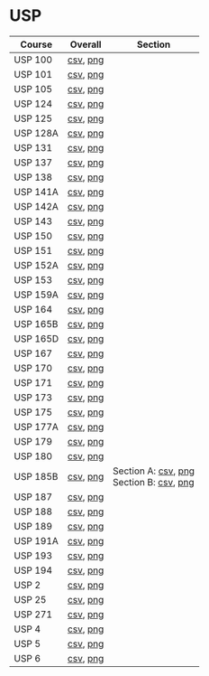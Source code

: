 # USP

| Course | Overall | Section |
| ------ | ------- | ------- |
| USP 100 | [csv](https://github.com/UCSD-Historical-Enrollment-Data/2024Winter/blob/main/overall/USP%20100.csv), [png](https://raw.githubusercontent.com/UCSD-Historical-Enrollment-Data/2024Winter/main/plot_overall/USP%20100.png) |  |
| USP 101 | [csv](https://github.com/UCSD-Historical-Enrollment-Data/2024Winter/blob/main/overall/USP%20101.csv), [png](https://raw.githubusercontent.com/UCSD-Historical-Enrollment-Data/2024Winter/main/plot_overall/USP%20101.png) |  |
| USP 105 | [csv](https://github.com/UCSD-Historical-Enrollment-Data/2024Winter/blob/main/overall/USP%20105.csv), [png](https://raw.githubusercontent.com/UCSD-Historical-Enrollment-Data/2024Winter/main/plot_overall/USP%20105.png) |  |
| USP 124 | [csv](https://github.com/UCSD-Historical-Enrollment-Data/2024Winter/blob/main/overall/USP%20124.csv), [png](https://raw.githubusercontent.com/UCSD-Historical-Enrollment-Data/2024Winter/main/plot_overall/USP%20124.png) |  |
| USP 125 | [csv](https://github.com/UCSD-Historical-Enrollment-Data/2024Winter/blob/main/overall/USP%20125.csv), [png](https://raw.githubusercontent.com/UCSD-Historical-Enrollment-Data/2024Winter/main/plot_overall/USP%20125.png) |  |
| USP 128A | [csv](https://github.com/UCSD-Historical-Enrollment-Data/2024Winter/blob/main/overall/USP%20128A.csv), [png](https://raw.githubusercontent.com/UCSD-Historical-Enrollment-Data/2024Winter/main/plot_overall/USP%20128A.png) |  |
| USP 131 | [csv](https://github.com/UCSD-Historical-Enrollment-Data/2024Winter/blob/main/overall/USP%20131.csv), [png](https://raw.githubusercontent.com/UCSD-Historical-Enrollment-Data/2024Winter/main/plot_overall/USP%20131.png) |  |
| USP 137 | [csv](https://github.com/UCSD-Historical-Enrollment-Data/2024Winter/blob/main/overall/USP%20137.csv), [png](https://raw.githubusercontent.com/UCSD-Historical-Enrollment-Data/2024Winter/main/plot_overall/USP%20137.png) |  |
| USP 138 | [csv](https://github.com/UCSD-Historical-Enrollment-Data/2024Winter/blob/main/overall/USP%20138.csv), [png](https://raw.githubusercontent.com/UCSD-Historical-Enrollment-Data/2024Winter/main/plot_overall/USP%20138.png) |  |
| USP 141A | [csv](https://github.com/UCSD-Historical-Enrollment-Data/2024Winter/blob/main/overall/USP%20141A.csv), [png](https://raw.githubusercontent.com/UCSD-Historical-Enrollment-Data/2024Winter/main/plot_overall/USP%20141A.png) |  |
| USP 142A | [csv](https://github.com/UCSD-Historical-Enrollment-Data/2024Winter/blob/main/overall/USP%20142A.csv), [png](https://raw.githubusercontent.com/UCSD-Historical-Enrollment-Data/2024Winter/main/plot_overall/USP%20142A.png) |  |
| USP 143 | [csv](https://github.com/UCSD-Historical-Enrollment-Data/2024Winter/blob/main/overall/USP%20143.csv), [png](https://raw.githubusercontent.com/UCSD-Historical-Enrollment-Data/2024Winter/main/plot_overall/USP%20143.png) |  |
| USP 150 | [csv](https://github.com/UCSD-Historical-Enrollment-Data/2024Winter/blob/main/overall/USP%20150.csv), [png](https://raw.githubusercontent.com/UCSD-Historical-Enrollment-Data/2024Winter/main/plot_overall/USP%20150.png) |  |
| USP 151 | [csv](https://github.com/UCSD-Historical-Enrollment-Data/2024Winter/blob/main/overall/USP%20151.csv), [png](https://raw.githubusercontent.com/UCSD-Historical-Enrollment-Data/2024Winter/main/plot_overall/USP%20151.png) |  |
| USP 152A | [csv](https://github.com/UCSD-Historical-Enrollment-Data/2024Winter/blob/main/overall/USP%20152A.csv), [png](https://raw.githubusercontent.com/UCSD-Historical-Enrollment-Data/2024Winter/main/plot_overall/USP%20152A.png) |  |
| USP 153 | [csv](https://github.com/UCSD-Historical-Enrollment-Data/2024Winter/blob/main/overall/USP%20153.csv), [png](https://raw.githubusercontent.com/UCSD-Historical-Enrollment-Data/2024Winter/main/plot_overall/USP%20153.png) |  |
| USP 159A | [csv](https://github.com/UCSD-Historical-Enrollment-Data/2024Winter/blob/main/overall/USP%20159A.csv), [png](https://raw.githubusercontent.com/UCSD-Historical-Enrollment-Data/2024Winter/main/plot_overall/USP%20159A.png) |  |
| USP 164 | [csv](https://github.com/UCSD-Historical-Enrollment-Data/2024Winter/blob/main/overall/USP%20164.csv), [png](https://raw.githubusercontent.com/UCSD-Historical-Enrollment-Data/2024Winter/main/plot_overall/USP%20164.png) |  |
| USP 165B | [csv](https://github.com/UCSD-Historical-Enrollment-Data/2024Winter/blob/main/overall/USP%20165B.csv), [png](https://raw.githubusercontent.com/UCSD-Historical-Enrollment-Data/2024Winter/main/plot_overall/USP%20165B.png) |  |
| USP 165D | [csv](https://github.com/UCSD-Historical-Enrollment-Data/2024Winter/blob/main/overall/USP%20165D.csv), [png](https://raw.githubusercontent.com/UCSD-Historical-Enrollment-Data/2024Winter/main/plot_overall/USP%20165D.png) |  |
| USP 167 | [csv](https://github.com/UCSD-Historical-Enrollment-Data/2024Winter/blob/main/overall/USP%20167.csv), [png](https://raw.githubusercontent.com/UCSD-Historical-Enrollment-Data/2024Winter/main/plot_overall/USP%20167.png) |  |
| USP 170 | [csv](https://github.com/UCSD-Historical-Enrollment-Data/2024Winter/blob/main/overall/USP%20170.csv), [png](https://raw.githubusercontent.com/UCSD-Historical-Enrollment-Data/2024Winter/main/plot_overall/USP%20170.png) |  |
| USP 171 | [csv](https://github.com/UCSD-Historical-Enrollment-Data/2024Winter/blob/main/overall/USP%20171.csv), [png](https://raw.githubusercontent.com/UCSD-Historical-Enrollment-Data/2024Winter/main/plot_overall/USP%20171.png) |  |
| USP 173 | [csv](https://github.com/UCSD-Historical-Enrollment-Data/2024Winter/blob/main/overall/USP%20173.csv), [png](https://raw.githubusercontent.com/UCSD-Historical-Enrollment-Data/2024Winter/main/plot_overall/USP%20173.png) |  |
| USP 175 | [csv](https://github.com/UCSD-Historical-Enrollment-Data/2024Winter/blob/main/overall/USP%20175.csv), [png](https://raw.githubusercontent.com/UCSD-Historical-Enrollment-Data/2024Winter/main/plot_overall/USP%20175.png) |  |
| USP 177A | [csv](https://github.com/UCSD-Historical-Enrollment-Data/2024Winter/blob/main/overall/USP%20177A.csv), [png](https://raw.githubusercontent.com/UCSD-Historical-Enrollment-Data/2024Winter/main/plot_overall/USP%20177A.png) |  |
| USP 179 | [csv](https://github.com/UCSD-Historical-Enrollment-Data/2024Winter/blob/main/overall/USP%20179.csv), [png](https://raw.githubusercontent.com/UCSD-Historical-Enrollment-Data/2024Winter/main/plot_overall/USP%20179.png) |  |
| USP 180 | [csv](https://github.com/UCSD-Historical-Enrollment-Data/2024Winter/blob/main/overall/USP%20180.csv), [png](https://raw.githubusercontent.com/UCSD-Historical-Enrollment-Data/2024Winter/main/plot_overall/USP%20180.png) |  |
| USP 185B | [csv](https://github.com/UCSD-Historical-Enrollment-Data/2024Winter/blob/main/overall/USP%20185B.csv), [png](https://raw.githubusercontent.com/UCSD-Historical-Enrollment-Data/2024Winter/main/plot_overall/USP%20185B.png) | Section A: [csv](https://github.com/UCSD-Historical-Enrollment-Data/2024Winter/blob/main/section/USP%20185B_A.csv), [png](https://raw.githubusercontent.com/UCSD-Historical-Enrollment-Data/2024Winter/main/plot_section/USP%20185B_A.png)<br>Section B: [csv](https://github.com/UCSD-Historical-Enrollment-Data/2024Winter/blob/main/section/USP%20185B_B.csv), [png](https://raw.githubusercontent.com/UCSD-Historical-Enrollment-Data/2024Winter/main/plot_section/USP%20185B_B.png) |
| USP 187 | [csv](https://github.com/UCSD-Historical-Enrollment-Data/2024Winter/blob/main/overall/USP%20187.csv), [png](https://raw.githubusercontent.com/UCSD-Historical-Enrollment-Data/2024Winter/main/plot_overall/USP%20187.png) |  |
| USP 188 | [csv](https://github.com/UCSD-Historical-Enrollment-Data/2024Winter/blob/main/overall/USP%20188.csv), [png](https://raw.githubusercontent.com/UCSD-Historical-Enrollment-Data/2024Winter/main/plot_overall/USP%20188.png) |  |
| USP 189 | [csv](https://github.com/UCSD-Historical-Enrollment-Data/2024Winter/blob/main/overall/USP%20189.csv), [png](https://raw.githubusercontent.com/UCSD-Historical-Enrollment-Data/2024Winter/main/plot_overall/USP%20189.png) |  |
| USP 191A | [csv](https://github.com/UCSD-Historical-Enrollment-Data/2024Winter/blob/main/overall/USP%20191A.csv), [png](https://raw.githubusercontent.com/UCSD-Historical-Enrollment-Data/2024Winter/main/plot_overall/USP%20191A.png) |  |
| USP 193 | [csv](https://github.com/UCSD-Historical-Enrollment-Data/2024Winter/blob/main/overall/USP%20193.csv), [png](https://raw.githubusercontent.com/UCSD-Historical-Enrollment-Data/2024Winter/main/plot_overall/USP%20193.png) |  |
| USP 194 | [csv](https://github.com/UCSD-Historical-Enrollment-Data/2024Winter/blob/main/overall/USP%20194.csv), [png](https://raw.githubusercontent.com/UCSD-Historical-Enrollment-Data/2024Winter/main/plot_overall/USP%20194.png) |  |
| USP 2 | [csv](https://github.com/UCSD-Historical-Enrollment-Data/2024Winter/blob/main/overall/USP%202.csv), [png](https://raw.githubusercontent.com/UCSD-Historical-Enrollment-Data/2024Winter/main/plot_overall/USP%202.png) |  |
| USP 25 | [csv](https://github.com/UCSD-Historical-Enrollment-Data/2024Winter/blob/main/overall/USP%2025.csv), [png](https://raw.githubusercontent.com/UCSD-Historical-Enrollment-Data/2024Winter/main/plot_overall/USP%2025.png) |  |
| USP 271 | [csv](https://github.com/UCSD-Historical-Enrollment-Data/2024Winter/blob/main/overall/USP%20271.csv), [png](https://raw.githubusercontent.com/UCSD-Historical-Enrollment-Data/2024Winter/main/plot_overall/USP%20271.png) |  |
| USP 4 | [csv](https://github.com/UCSD-Historical-Enrollment-Data/2024Winter/blob/main/overall/USP%204.csv), [png](https://raw.githubusercontent.com/UCSD-Historical-Enrollment-Data/2024Winter/main/plot_overall/USP%204.png) |  |
| USP 5 | [csv](https://github.com/UCSD-Historical-Enrollment-Data/2024Winter/blob/main/overall/USP%205.csv), [png](https://raw.githubusercontent.com/UCSD-Historical-Enrollment-Data/2024Winter/main/plot_overall/USP%205.png) |  |
| USP 6 | [csv](https://github.com/UCSD-Historical-Enrollment-Data/2024Winter/blob/main/overall/USP%206.csv), [png](https://raw.githubusercontent.com/UCSD-Historical-Enrollment-Data/2024Winter/main/plot_overall/USP%206.png) |  |

